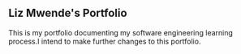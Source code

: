 ## Liz Mwende's Portfolio
This is my portfolio documenting my software engineering learning process.I intend to make further changes to this portfolio.
